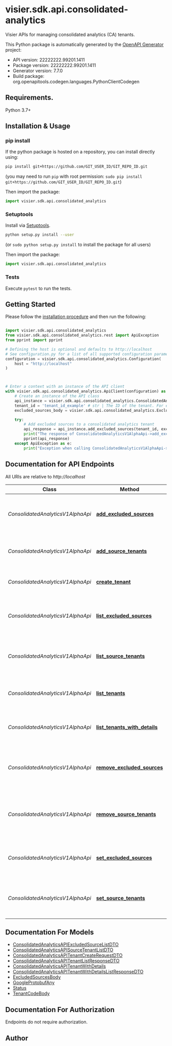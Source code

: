 # visier.sdk.api.consolidated-analytics
Visier APIs for managing consolidated analytics (CA) tenants.

This Python package is automatically generated by the [OpenAPI Generator](https://openapi-generator.tech) project:

- API version: 22222222.99201.1411
- Package version: 22222222.99201.1411
- Generator version: 7.7.0
- Build package: org.openapitools.codegen.languages.PythonClientCodegen

## Requirements.

Python 3.7+

## Installation & Usage
### pip install

If the python package is hosted on a repository, you can install directly using:

```sh
pip install git+https://github.com/GIT_USER_ID/GIT_REPO_ID.git
```
(you may need to run `pip` with root permission: `sudo pip install git+https://github.com/GIT_USER_ID/GIT_REPO_ID.git`)

Then import the package:
```python
import visier.sdk.api.consolidated_analytics
```

### Setuptools

Install via [Setuptools](http://pypi.python.org/pypi/setuptools).

```sh
python setup.py install --user
```
(or `sudo python setup.py install` to install the package for all users)

Then import the package:
```python
import visier.sdk.api.consolidated_analytics
```

### Tests

Execute `pytest` to run the tests.

## Getting Started

Please follow the [installation procedure](#installation--usage) and then run the following:

```python

import visier.sdk.api.consolidated_analytics
from visier.sdk.api.consolidated_analytics.rest import ApiException
from pprint import pprint

# Defining the host is optional and defaults to http://localhost
# See configuration.py for a list of all supported configuration parameters.
configuration = visier.sdk.api.consolidated_analytics.Configuration(
    host = "http://localhost"
)



# Enter a context with an instance of the API client
with visier.sdk.api.consolidated_analytics.ApiClient(configuration) as api_client:
    # Create an instance of the API class
    api_instance = visier.sdk.api.consolidated_analytics.ConsolidatedAnalyticsV1AlphaApi(api_client)
    tenant_id = 'tenant_id_example' # str | The ID of the tenant. For example, WFF_{XXX}~CA{YYY} where {XXX} is the administrating tenant code and {YYY}  is the consolidated analytic tenant code.
    excluded_sources_body = visier.sdk.api.consolidated_analytics.ExcludedSourcesBody() # ExcludedSourcesBody | 

    try:
        # Add excluded sources to a consolidated analytics tenant
        api_response = api_instance.add_excluded_sources(tenant_id, excluded_sources_body)
        print("The response of ConsolidatedAnalyticsV1AlphaApi->add_excluded_sources:\n")
        pprint(api_response)
    except ApiException as e:
        print("Exception when calling ConsolidatedAnalyticsV1AlphaApi->add_excluded_sources: %s\n" % e)

```

## Documentation for API Endpoints

All URIs are relative to *http://localhost*

Class | Method | HTTP request | Description
------------ | ------------- | ------------- | -------------
*ConsolidatedAnalyticsV1AlphaApi* | [**add_excluded_sources**](docs/ConsolidatedAnalyticsV1AlphaApi.md#add_excluded_sources) | **PATCH** /v1alpha/admin/consolidated-analytics/tenants/{tenantId}/excluded-sources | Add excluded sources to a consolidated analytics tenant
*ConsolidatedAnalyticsV1AlphaApi* | [**add_source_tenants**](docs/ConsolidatedAnalyticsV1AlphaApi.md#add_source_tenants) | **PATCH** /v1alpha/admin/consolidated-analytics/tenants/{tenantId}/source-tenants | Add source tenants to a consolidated analytics tenant
*ConsolidatedAnalyticsV1AlphaApi* | [**create_tenant**](docs/ConsolidatedAnalyticsV1AlphaApi.md#create_tenant) | **POST** /v1alpha/admin/consolidated-analytics/tenants | Create a consolidated analytics tenant
*ConsolidatedAnalyticsV1AlphaApi* | [**list_excluded_sources**](docs/ConsolidatedAnalyticsV1AlphaApi.md#list_excluded_sources) | **GET** /v1alpha/admin/consolidated-analytics/tenants/{tenantId}/excluded-sources | Retrieve a consolidated analytics tenant&#39;s excluded sources
*ConsolidatedAnalyticsV1AlphaApi* | [**list_source_tenants**](docs/ConsolidatedAnalyticsV1AlphaApi.md#list_source_tenants) | **GET** /v1alpha/admin/consolidated-analytics/tenants/{tenantId}/source-tenants | Retrieve a consolidated analytics tenant&#39;s source tenants
*ConsolidatedAnalyticsV1AlphaApi* | [**list_tenants**](docs/ConsolidatedAnalyticsV1AlphaApi.md#list_tenants) | **GET** /v1alpha/admin/consolidated-analytics/tenants | Retrieve a list of all consolidated analytics tenants
*ConsolidatedAnalyticsV1AlphaApi* | [**list_tenants_with_details**](docs/ConsolidatedAnalyticsV1AlphaApi.md#list_tenants_with_details) | **GET** /v1alpha/admin/consolidated-analytics/tenants-with-details | Retrieve the details of all consolidated analytics tenants
*ConsolidatedAnalyticsV1AlphaApi* | [**remove_excluded_sources**](docs/ConsolidatedAnalyticsV1AlphaApi.md#remove_excluded_sources) | **DELETE** /v1alpha/admin/consolidated-analytics/tenants/{tenantId}/excluded-sources | Remove excluded sources from a consolidated analytics tenants
*ConsolidatedAnalyticsV1AlphaApi* | [**remove_source_tenants**](docs/ConsolidatedAnalyticsV1AlphaApi.md#remove_source_tenants) | **DELETE** /v1alpha/admin/consolidated-analytics/tenants/{tenantId}/source-tenants | Remove source tenants from a consolidated analytics tenants
*ConsolidatedAnalyticsV1AlphaApi* | [**set_excluded_sources**](docs/ConsolidatedAnalyticsV1AlphaApi.md#set_excluded_sources) | **PUT** /v1alpha/admin/consolidated-analytics/tenants/{tenantId}/excluded-sources | Set a consolidated analytics tenant&#39;s excluded sources
*ConsolidatedAnalyticsV1AlphaApi* | [**set_source_tenants**](docs/ConsolidatedAnalyticsV1AlphaApi.md#set_source_tenants) | **PUT** /v1alpha/admin/consolidated-analytics/tenants/{tenantId}/source-tenants | Set a consolidated analytics tenant&#39;s source tenants


## Documentation For Models

 - [ConsolidatedAnalyticsAPIExcludedSourceListDTO](docs/ConsolidatedAnalyticsAPIExcludedSourceListDTO.md)
 - [ConsolidatedAnalyticsAPISourceTenantListDTO](docs/ConsolidatedAnalyticsAPISourceTenantListDTO.md)
 - [ConsolidatedAnalyticsAPITenantCreateRequestDTO](docs/ConsolidatedAnalyticsAPITenantCreateRequestDTO.md)
 - [ConsolidatedAnalyticsAPITenantListResponseDTO](docs/ConsolidatedAnalyticsAPITenantListResponseDTO.md)
 - [ConsolidatedAnalyticsAPITenantWithDetails](docs/ConsolidatedAnalyticsAPITenantWithDetails.md)
 - [ConsolidatedAnalyticsAPITenantWithDetailsListResponseDTO](docs/ConsolidatedAnalyticsAPITenantWithDetailsListResponseDTO.md)
 - [ExcludedSourcesBody](docs/ExcludedSourcesBody.md)
 - [GoogleProtobufAny](docs/GoogleProtobufAny.md)
 - [Status](docs/Status.md)
 - [TenantCodeBody](docs/TenantCodeBody.md)


<a id="documentation-for-authorization"></a>
## Documentation For Authorization

Endpoints do not require authorization.


## Author




